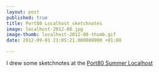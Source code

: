 ```yaml
---
layout: post
published: true
title: Port80 Localhost sketchnotes
image: localhost-2012-08.jpg
image-thumb: localhost-2012-08-thumb.gif
date: 2012-09-01 23:05:21.000000000 +01:00

---
```


I drew some sketchnotes at the <a href="http://blog.port80events.co.uk/2012/09/03/port80-summer-localhost-closing-ceremony/">Port80 Summer Localhost</a> 
